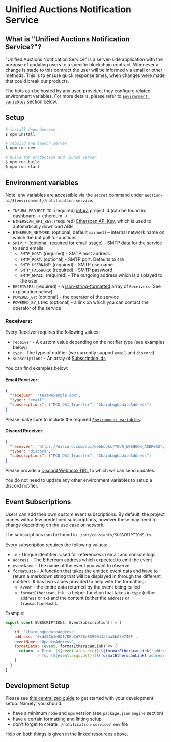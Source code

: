 # Unified Auctions Notification Service

## What is "Unified Auctions Notification Service?"?

"Unified Auctions Notification Service" is a server-side application with the purpose of updating users to a specific
blockchain contract. Whenever a change is made to this contract the user will be informed via email or other methods.
This is to ensure quick response times, when changes were made that could break our products.

The bots can be hosted by any user, provided, they configure related environment variables. For more details, please
refer to [`Environment variables`](#environment-variables) section below.

## Setup

```bash
# install dependencies
$ npm install

# rebuild and launch server
$ npm run dev

# build for production and launch server
$ npm run build
$ npm run start
```

## Environment variables

Note: env variables are accessible via the `secret` command under `auction-ui/${environment}/notification-service`.

- `INFURA_PROJECT_ID`: (required) [infura](https://infura.io/) project id (can be found in: dashboard -> ethereum ->
- `ETHERSCAN_API_KEY`: (required) [Etherscan API Key](https://docs.etherscan.io/getting-started/viewing-api-usage-statistics), which is used to automatically download ABIs 
- `ETHEREUM_NETWORK`: (optional, default `mainnet`) – internal network name on which the bot poll for auctions.
- `SMTP_*`: (optional, required for email usage) - SMTP data for the service to send emails
    - `SMTP_HOST`: (required) - SMTP host address
    - `SMTP_PORT`: (optional) - SMTP port. Defaults to `465`
    - `SMTP_USERNAME`: (required) - SMTP username
    - `SMTP_PASSWORD`: (required) - SMTP password
    - `SMTP_EMAIL`: (required) - The outgoing address which is displayed to the user
- `RECEIVERS`: (required) - a [json-string-formatted](https://onlinejsontools.com/stringify-json) array of `Receivers` (See explanation below)
- `POWERED_BY`: (optional) - the operator of the service
- `POWERED_BY_LINK`: (optional) - a link on which you can contact the operator of the service

### Receivers:

Every Receiver requires the following values:
- `receiver` - A custom value depending on the notifier type (see examples below)
- `type` - The type of notifier (we currently support `email` and `discord`)
- `subscriptions` - An array of [Subscription Ids](#event-subscriptions)

You can find examples below:

#### Email Receiver:
```json
{
  "receiver": "test@example.com",
  "type": "email",
  "subscriptions": ["MCD_DAI_Transfer", "ChainLogUpdateAddress"]
}
```
Please make sure to include the required [`Environment variables`](#environment-variables).

#### Discord Receiver:
````json
{
  "receiver": "https://discord.com/api/webhooks/YOUR_WEBHOOK_ADDRESS",
  "type": "discord",
  "subscriptions": ["MCD_DAI_Transfer", "ChainLogUpdateAddress"]
}
````
Please provide a [Discord Webhook URL](https://support.discord.com/hc/en-us/articles/228383668-Intro-to-Webhooks) to which we can send updates.

You do not need to update any other environment variables to setup a discord notifier.

## Event Subscriptions

Users can add their own custom event subscriptions. By default, the project comes with a few predefined subscriptions, however these may need to change depending on the use case or network.

The subscriptions can be found in `./src/constants/SUBSCRIPTIONS.ts`.

Every subscription requires the following values:
- `id` - Unique identifier. Used for references in email and console logs
- `address` - The Ethereum address which expected to emit the event
- `eventName` - The name of the event you want to observe
- `formatData` - A function that takes the emitted event data and have to return a markdown string that will be displayed in through the different notifiers. It has two values provided to help with the formatting:
  - `event` - the entire data returned by the event being called
  - `formatEtherscanLink` - a helper function that takes in `type` (either `address` or `tx`) and the content (either the `address` or `transactionHash`).

Example:
```js
export const SUBSCRIPTIONS: EventSubscription[] = [
  {
    id: 'ChainLogUpdateAddress',
    address: '0xdA0Ab1e0017DEbCd72Be8599041a2aa3bA7e740F',
    eventName: 'UpdateAddress',
    formatData: (event, formatEtherscanLink) => {
      return `> From: [${event.args.src}](${formatEtherscanLink('address', event.args.src)})<br />
              > To: [${event.args.dst}](${formatEtherscanLink('address', event.args.src)})`;
    }
  }
]
```

## Development Setup

Please see [this centralized guide](https://github.com/sidestream-tech/guides/blob/main/frontend-development/README.md)
to get started with your development setup. Namely, you should:

- have a minimum `node` and `npm` version (see `package.json` `engine` section)
- have a certain formatting and linting setup
- don't forget to create `./notification-service/.env` file

Help on both things is given in the linked resources above.
